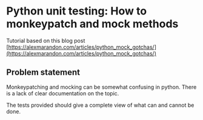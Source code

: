 # Python unit testing: How to monkeypatch and mock methods

Tutorial based on this blog post [https://alexmarandon.com/articles/python_mock_gotchas/](https://alexmarandon.com/articles/python_mock_gotchas/)

## Problem statement
Monkeypatching and mocking can be somewhat confusing in python. There is a lack of clear documentation on the topic.

The tests provided should give a complete view of what can and cannot be done.